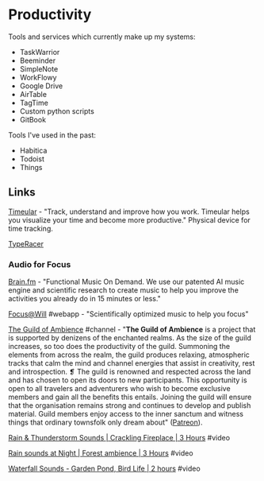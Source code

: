 # Productivity

Tools and services which currently make up my systems:

* TaskWarrior
* Beeminder
* SimpleNote
* WorkFlowy
* Google Drive
* AirTable
* TagTime
* Custom python scripts
* GitBook

Tools I've used in the past:

* Habitica
* Todoist
* Things

## Links

[Timeular](https://timeular.com/?ref=producthunt) - "Track, understand and improve how you work. Timeular helps you visualize your time and become more productive." Physical device for time tracking.

[TypeRacer](https://play.typeracer.com/)

### Audio for Focus

[Brain.fm](https://www.brain.fm/) - "Functional Music On Demand. We use our patented AI music engine and scientific research to create music to help you improve the activities you already do in 15 minutes or less."

[Focus@Will](https://www.focusatwill.com/) \#webapp - "Scientifically optimized music to help you focus"

[The Guild of Ambience](https://www.youtube.com/channel/UCvVWCrxq_aZr7fN_KpaGGTA/featured) \#channel - "**The Guild of Ambience** is a project that is supported by denizens of the enchanted realms. As the size of the guild increases, so too does the productivity of the guild. Summoning the elements from across the realm, the guild produces relaxing, atmospheric tracks that calm the mind and channel energies that assist in creativity, rest and introspection. ❡ The guild is renowned and respected across the land and has chosen to open its doors to new participants. This opportunity is open to all travelers and adventurers who wish to become exclusive members and gain all the benefits this entails. Joining the guild will ensure that the organisation remains strong and continues to develop and publish material. Guild members enjoy access to the inner sanctum and witness things that ordinary townsfolk only dream about" \([Patreon](https://www.patreon.com/guildofambience)\).

[Rain & Thunderstorm Sounds \| Crackling Fireplace \| 3 Hours](https://www.youtube.com/watch?v=3sL0omwElxw) \#video

[Rain sounds at Night \| Forest ambience \| 3 Hours](https://www.youtube.com/watch?v=dd4D8tZPfKE) \#video

[Waterfall Sounds - Garden Pond, Bird Life \| 2 hours](https://www.youtube.com/watch?v=euEwKtP5CG4) \#video

